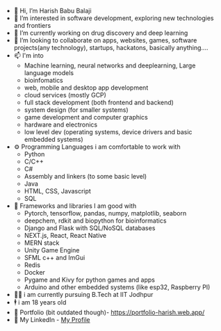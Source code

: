 - 👋 Hi, I’m Harish Babu Balaji
- 👀 I’m interested in software development, exploring new technologies and frontiers
- 🌱 I’m currently working on drug discovery and deep learning
- 💞️ I’m looking to collaborate on apps, websites, games, software projects(any technology), startups, hackatons, basically anything....
- 📫 I'm into
  - Machine learning, neural networks and deeplearning, Large language models
  - bioinfomatics
  - web, mobile and desktop app development
  - cloud services (mostly GCP)
  - full stack development (both frontend and backend)
  - system design (for smaller systems)
  - game development and computer graphics
  - hardware and electronics
  - low level dev (operating systems, device drivers and basic embedded systems)
- ⚙️ Programming Languages i am comfortable to work with
    - Python
    - C/C++
    - C#
    - Assembly and linkers (to some basic level)
    - Java
    - HTML, CSS, Javascript
    - SQL
- 🧾 Frameworks and libraries I am good with
  - Pytorch, tensorflow, pandas, numpy, matplotlib, seaborn
  - deepchem, rdkit and biopython for bioinformatics
  - Django and Flask with SQL/NoSQL databases
  - NEXT.js, React, React Native
  - MERN stack
  - Unity Game Engine
  - SFML c++ and ImGui
  - Redis
  - Docker
  - Pygame and Kivy for python games and apps
  - Arduino and other embedded systems (like esp32, Raspberry PI)
- 👨‍🎓 i am currently pursuing B.Tech at IIT Jodhpur
- 🕴 i am 18 years old
- 🧾 Portfolio (bit outdated though)- https://portfolio-harish.web.app/
- 🌟 My LinkedIn - [My Profile](https://www.linkedin.com/in/harish-babu-balaji-188453269/)

<!---
harishbabu2007/harishbabu2007 is a ✨ special ✨ repository because its `README.md` (this file) appears on your GitHub profile.
You can click the Preview link to take a look at your changes.
--->
